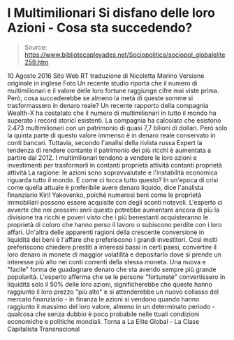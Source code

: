 # I Multimilionari Si disfano delle loro Azioni - Cosa sta succedendo?

> Source: https://www.bibliotecapleyades.net/Sociopolitica/sociopol_globalelite259.htm

10 Agosto 2016
Sito Web RT
traduzione di Nicoletta Marino
Versione originale in inglese
Foto
Un recente studio riporta che
il numero di multimilionari
e il valore delle loro fortune
raggiunge cifre mai viste prima.
Però, cosa succederebbe se almeno la metà
di queste somme si trasformassero
in denaro reale?
Un recente rapporto della compagnia Wealth-X ha costatato che il numero di multimilionari in tutto il mondo ha superato i record storici esistenti.
La compagnia ha calcolato che esistono 2.473 multimilionari con un patrimonio di quasi 7,7 bilioni di dollari. Però solo la quinta parte di questo valore immenso è in denaro reale conservato in conti bancari.
Tuttavia, secondo l'analisi della rivista russa Expert la tendenza di rendere contante il patrimonio dei più ricchi è aumentata a partire dal 2012.
I multimilionari tendono a vendere le loro azioni e investimenti per trasformarli in
contanti proprietà attività
contanti
proprietà
attività
La ragione:
le azioni sono sopravvalutate e l'instabilità economica riguarda tutto il mondo.
E come ci tocca tutto questo?
In un'epoca di crisi come quella attuale è preferibile avere denaro liquido, dice l'analista finanziario Kiril Yakovenko, poiché numerosi beni come le proprietà immobiliari possono essere acquisite con degli sconti notevoli.
L'esperto ci avverte che nei prossimi anni questo potrebbe aumentare ancora di più la divisione tra ricchi e poveri visto che i più benestanti acquisteranno le proprietà di coloro che hanno perso il lavoro o subiscono perdite con i loro affari.
Un'altra delle apparenti ragioni della crescente conversione in liquidità dei beni è l'affare che preferiscono i grandi investitori.
Così molti preferiscono chiedere prestiti a interessi bassi in certi paesi, convertire il loro denaro in monete di maggior volatilità e depositarlo dove si prende un interesse più alto nei conti correnti della stessa moneta.
Una nuova e "facile" forma de guadagnare denaro che sta avendo sempre più grande popolarità.
L'esperto afferma che se le persone "fortunate" convertissero in liquidità solo il 50% delle loro azioni, significherebbe che queste hanno raggiunto il loro prezzo "più alto" e si attenderebbe un nuovo collasso del mercato finanziario - in finanza le azioni si vendono quando hanno raggiunto il massimo del loro valore, almeno in un determinato periodo - qualcosa che senza dubbio è poco probabile nelle ttuali condizioni economiche e politiche mondiali.
Torna a La Elite Global - La Clase Capitalista Transnacional
